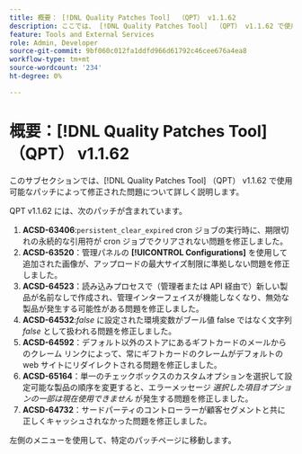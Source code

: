 ```yaml
---
title: 概要： [!DNL Quality Patches Tool]  （QPT） v1.1.62
description: ここでは、 [!DNL Quality Patches Tool]  （QPT） v1.1.62 で使用可能なパッチによって修正された問題について詳しく説明します。
feature: Tools and External Services
role: Admin, Developer
source-git-commit: 9bf060c012fa1ddfd966d61792c46cee676a4ea8
workflow-type: tm+mt
source-wordcount: '234'
ht-degree: 0%

---
```


# 概要：[!DNL Quality Patches Tool] （QPT） v1.1.62

このサブセクションでは、[!DNL Quality Patches Tool] （QPT） v1.1.62 で使用可能なパッチによって修正された問題について詳しく説明します。

QPT v1.1.62 には、次のパッチが含まれています。

1. **ACSD-63406**:`persistent_clear_expired` cron ジョブの実行時に、期限切れの永続的な引用符が cron ジョブでクリアされない問題を修正しました。
1. **ACSD-63520**：管理パネルの **[!UICONTROL Configurations]** を使用して追加された画像が、アップロードの最大サイズ制限に準拠しない問題を修正しました。
1. **ACSD-64523**：読み込みプロセスで（管理者または API 経由で）新しい製品が名前なしで作成され、管理インターフェイスが機能しなくなり、無効な製品が発生する可能性がある問題を修正しました。
1. **ACSD-64532**:*false* に設定された環境変数がブール値 false ではなく文字列 *false* として扱われる問題を修正しました。
1. **ACSD-64592**：デフォルト以外のストアにあるギフトカードのメールからのクレーム リンクによって、常にギフトカードのクレームがデフォルトの web サイトにリダイレクトされる問題を修正しました。
1. **ACSD-65164**：単一のチェックボックスのカスタムオプションを選択して設定可能な製品の順序を変更すると、エラーメッセージ *選択した項目オプションの一部は現在使用できません* が発生する問題を修正しました。
1. **ACSD-64732**：サードパーティのコントローラーが顧客セグメントと共に正しくキャッシュされなかった問題を修正しました。

左側のメニューを使用して、特定のパッチページに移動します。
